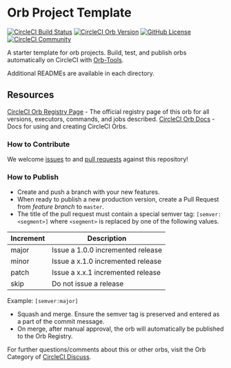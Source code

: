 # Orb Project Template

[![CircleCI Build Status](https://circleci.com/gh/sambaiz/circleci-orb-test.svg?style=shield "CircleCI Build Status")](https://circleci.com/gh/sambaiz/circleci-orb-test) [![CircleCI Orb Version](https://badges.circleci.com/orbs/sambaiz/test-orb.svg)](https://circleci.com/orbs/registry/orb/sambaiz/test-orb) [![GitHub License](https://img.shields.io/badge/license-MIT-lightgrey.svg)](https://raw.githubusercontent.com/sambaiz/circleci-orb-test/master/LICENSE) [![CircleCI Community](https://img.shields.io/badge/community-CircleCI%20Discuss-343434.svg)](https://discuss.circleci.com/c/ecosystem/orbs)



A starter template for orb projects. Build, test, and publish orbs automatically on CircleCI with [Orb-Tools](https://circleci.com/orbs/registry/orb/circleci/orb-tools).

Additional READMEs are available in each directory.



## Resources

[CircleCI Orb Registry Page](https://circleci.com/orbs/registry/orb/sambaiz/circleci-orb-test) - The official registry page of this orb for all versions, executors, commands, and jobs described.
[CircleCI Orb Docs](https://circleci.com/docs/2.0/orb-intro/#section=configuration) - Docs for using and creating CircleCI Orbs.

### How to Contribute

We welcome [issues](https://github.com/sambaiz/circleci-orb-test/issues) to and [pull requests](https://github.com/sambaiz/circleci-orb-test/pulls) against this repository!

### How to Publish
* Create and push a branch with your new features.
* When ready to publish a new production version, create a Pull Request from _feature branch_ to `master`.
* The title of the pull request must contain a special semver tag: `[semver:<segment>]` where `<segment>` is replaced by one of the following values.

| Increment | Description|
| ----------| -----------|
| major     | Issue a 1.0.0 incremented release|
| minor     | Issue a x.1.0 incremented release|
| patch     | Issue a x.x.1 incremented release|
| skip      | Do not issue a release|

Example: `[semver:major]`

* Squash and merge. Ensure the semver tag is preserved and entered as a part of the commit message.
* On merge, after manual approval, the orb will automatically be published to the Orb Registry.


For further questions/comments about this or other orbs, visit the Orb Category of [CircleCI Discuss](https://discuss.circleci.com/c/orbs).

